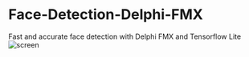 # Face-Detection-Delphi-FMX
Fast and accurate face detection with Delphi FMX and Tensorflow Lite
![screen](https://user-images.githubusercontent.com/66531939/179339810-385e0c83-dfec-44fb-aa5b-af1c7a4d59ef.jpg)

